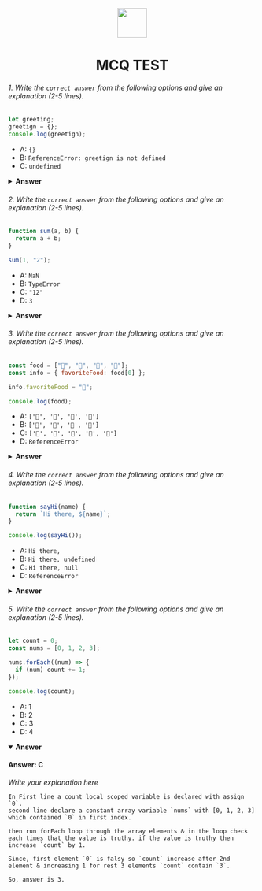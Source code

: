 <div align="center">
  <img height="60" src="https://edurev.gumlet.io/AllImages/original/ApplicationImages/CourseImages/944e5d47-8c55-4a89-91e5-22ab5f2798fc_CI.png">
  <h1>MCQ TEST</h1>
</div>

###### 1. Write the `correct answer` from the following options and give an explanation (2-5 lines).

```javascript
let greeting;
greetign = {};
console.log(greetign);
```

- A: `{}`
- B: `ReferenceError: greetign is not defined`
- C: `undefined`

<details><summary><b>Answer</b></summary>
<p>

#### Answer: A

<i>Write your explanation here</i>

```
in first line `let greeting` defined a local variable named `greeting` but not assigned any value.
in second line `greetign = {}` defined a global scope variable `greetign` with assign an empty object.
in third line console the `greetign` variable which is containing empty object.

So the answer is `{}`
```

</p>
</details>

###### 2. Write the `correct answer` from the following options and give an explanation (2-5 lines).

```javascript
function sum(a, b) {
  return a + b;
}

sum(1, "2");
```

- A: `NaN`
- B: `TypeError`
- C: `"12"`
- D: `3`

<details><summary><b>Answer</b></summary>
<p>

#### Answer: C

<i>Write your explanation here</i>

```
first of all a function named sum() is declared with two parameters a & b without any default value assigned.
then invoked the sum function with two arguments `1` & `'2'`.
Here `1` in number types & `'2'` is string type. In JavaScript, it is impossible to sum two non-numeric values, so it concate them side by side.

So,the answer is `"12"`;
```

</p>
</details>

###### 3. Write the `correct answer` from the following options and give an explanation (2-5 lines).

```javascript
const food = ["🍕", "🍫", "🥑", "🍔"];
const info = { favoriteFood: food[0] };

info.favoriteFood = "🍝";

console.log(food);
```

- A: `['🍕', '🍫', '🥑', '🍔']`
- B: `['🍝', '🍫', '🥑', '🍔']`
- C: `['🍝', '🍕', '🍫', '🥑', '🍔']`
- D: `ReferenceError`

<details><summary><b>Answer</b></summary>
<p>

#### Answer: A

<i>Write your explanation here</i>
```
Firstly, two constant variables food (Array type) & info (Object type) are declared.
in the object `info` a property `favoriteFood` declared & assigned a value which is contained in the declared array `food`'s first index. So no reference copy.
secondly, for `info` a new value is assigned to the existing property `favoriteFood`, which update the value of the property not to the array first index.
thirdly, consoling the `food` array which containing the elements on declaring state.

So, the answer is A
```
</p>
</details>

###### 4. Write the `correct answer` from the following options and give an explanation (2-5 lines).

```javascript
function sayHi(name) {
  return `Hi there, ${name}`;
}

console.log(sayHi());
```

- A: `Hi there,`
- B: `Hi there, undefined`
- C: `Hi there, null`
- D: `ReferenceError`

<details><summary><b>Answer</b></summary>
<p>

#### Answer: B

<i>Write your explanation here</i>
```
Firstly, a function `syHi` is declared with a parameter `name` without any default value.
Then consoling this function invoked without passing any argument, assign `undefined` to the parameter `name` and print the return value with the value of name i.e. `undefined`.

So, answer is B.
```
</p>
</details>

###### 5. Write the `correct answer` from the following options and give an explanation (2-5 lines).

```javascript
let count = 0;
const nums = [0, 1, 2, 3];

nums.forEach((num) => {
  if (num) count += 1;
});

console.log(count);
```

- A: 1
- B: 2
- C: 3
- D: 4

<details open><summary><b>Answer</b></summary>
<p>

#### Answer: C

<i>Write your explanation here</i>
```
In First line a count local scoped variable is declared with assign `0`.
second line declare a constant array variable `nums` with [0, 1, 2, 3] which contained `0` in first index.

then run forEach loop through the array elements & in the loop check each times that the value is truthy. if the value is truthy then increase `count` by 1.

Since, first element `0` is falsy so `count` increase after 2nd element & increasing 1 for rest 3 elements `count` contain `3`.

So, answer is 3.
```
</p>
</details>
